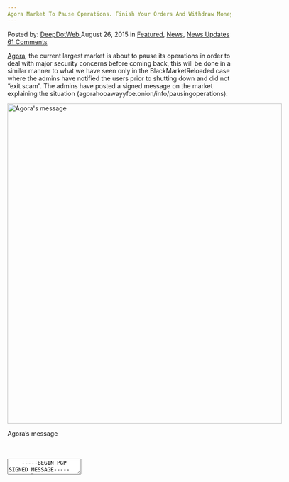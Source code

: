 ```yaml
---
Agora Market To Pause Operations. Finish Your Orders And Withdraw Money
---
```

<article class="post-listing post-11357 post type-post status-publish format-standard has-post-thumbnail hentry category-deepdot-news category-news category-news-updates tag-agora tag-finish tag-market tag-money tag-operations tag-orders tag-pause tag-withdraw">
<div class="post-inner">
<p class="post-meta">
<span>Posted by: <a href="https://www.deepdotweb.com/author/admin/" title="">DeepDotWeb </a></span>
<span>August 26, 2015</span>
<span>in <a href="https://www.deepdotweb.com/category/deepdot-news/" rel="category tag">Featured</a>, <a href="https://www.deepdotweb.com/category/news/" rel="category tag">News</a>, <a href="https://www.deepdotweb.com/category/news-updates/" rel="category tag">News Updates</a></span>
<span><a href="https://www.deepdotweb.com/2015/08/26/agora-market-to-pause-operations-finish-your-orders-and-withdraw-money/#comments">61 Comments</a></span>
</p>
<div class="clear"></div>
<div class="entry">
<p><a href="http://www.deepdotweb.com/marketplace-directory/listing/agora-market">Agora</a>, the current largest market is about to pause its operations in order to deal with major security concerns before coming back, this will be done in a similar manner to what we have seen only in the BlackMarketReloaded case where the admins have notified the users prior to shutting down and did not &#8220;exit scam&#8221;. The admins have posted a signed message on the market explaining the situation (agorahooawayyfoe.onion/info/pausingoperations):</p>
<div id="attachment_11360" style="width: 628px" class="wp-caption aligncenter"><a href="https://www.deepdotweb.com/wp-content/uploads/2015/08/agora.png"><img class="size-full wp-image-11360" src="https://www.deepdotweb.com/wp-content/uploads/2015/08/agora.png" alt="Agora's message" width="618" height="719" srcset="https://www.deepdotweb.com/wp-content/uploads/2015/08/agora.png 618w, https://www.deepdotweb.com/wp-content/uploads/2015/08/agora-258x300.png 258w" sizes="(max-width: 618px) 100vw, 618px" /></a><p class="wp-caption-text">Agora&#8217;s message</p></div>
    
<div id="crayon-5bf9db36cd399971361270" class="crayon-syntax crayon-theme-classic crayon-font-monaco crayon-os-pc print-yes notranslate" data-settings=" minimize scroll-mouseover" style=" margin-top: 12px; margin-bottom: 12px; font-size: 12px !important; line-height: 15px !important;">
<div class="crayon-toolbar" data-settings=" mouseover overlay hide delay" style="font-size: 12px !important;height: 18px !important; line-height: 18px !important;"><span class="crayon-title"></span>
<div class="crayon-tools" style="font-size: 12px !important;height: 18px !important; line-height: 18px !important;"><div class="crayon-button crayon-nums-button" title="Toggle Line Numbers"><div class="crayon-button-icon"></div></div><div class="crayon-button crayon-plain-button" title="Toggle Plain Code"><div class="crayon-button-icon"></div></div><div class="crayon-button crayon-wrap-button" title="Toggle Line Wrap"><div class="crayon-button-icon"></div></div><div class="crayon-button crayon-expand-button" title="Expand Code"><div class="crayon-button-icon"></div></div><div class="crayon-button crayon-copy-button" title="Copy"><div class="crayon-button-icon"></div></div><div class="crayon-button crayon-popup-button" title="Open Code In New Window"><div class="crayon-button-icon"></div></div></div></div>
<div class="crayon-info" style="min-height: 16.8px !important; line-height: 16.8px !important;"></div>
<div class="crayon-plain-wrap"><textarea wrap="soft" class="crayon-plain print-no" data-settings="dblclick" readonly style="-moz-tab-size:4; -o-tab-size:4; -webkit-tab-size:4; tab-size:4; font-size: 12px !important; line-height: 15px !important;">
    -----BEGIN PGP SIGNED MESSAGE-----
    Hash: SHA512
    
    Recently research had come that shed some light on vulnerabilities in Tor Hidden Services protocol which could help to deanonymize server locations. Most of the new and previously known methods do require substantial resources to be executed, but the new research shows that the amount of resources could be much lower than expected, and in our case we do believe we have interested parties who possess such resources.
    
    We have a solution in the works which will require big changes into our software stack which we believe will mitigate such problems, but unfortunately it will take time to implement. Additionally, we have recently been discovering suspicious activity around our servers which led us to believe that some of the attacks described in the research could be going on and we decided to move servers once again, however this is only a temporary solution.
    
    At this point, while we don't have a solution ready it would be unsafe to keep our users using the service, since they would be in jeopardy. Thus, and to our great sadness we have to take the market offline for a while, until we can develop a better solution. This is the best course of action for everyone involved.
    
    In the mean time we shall do our best to clear all outstanding orders and we ask all of you users who have money on their accounts, withdraw them as soon as possible, because we don't want to be responsible for it during the time when the market will be offline.
    
    During this time, there might be some delays in payouts, since many people are expected to withdraw money at the same time, but we intend to resolve any such issues in the end. But we advice you to use only destination bitcoin addresses that do not expire when you send money out from Agora, as the payments to them might get delayed.
    
    While the market is offline, do not send any bitcoin to any of your deposit addresses on Agora. We do not gurantee the safety of any funds sent there.
    
    Vendors, we strongly advice you to abort any orders that haven't been sent out or processed yet, as we cannot gurantee what will happen with the orders in resolution. We shall try to resolve it on a case-by-case basis, but there might not be time to wait for orders that require long shipping times.
    
    We are going to handle the situation with the vendor bonds soon, we need some time to make sure that noone uses this as an opportunity to start scamming wildly.
    
    All of the market data will be kept intact and be available upon return, including all of the user history and profile data.
    
    
    Since our PGP key is nearing expiration date, here is a new PGP key which could be used to check authenticity of our messages in the future.
    
    
    - -----BEGIN PGP PUBLIC KEY BLOCK-----
    
    mQINBFXbhfUBEADwmNTkQPx8UCSx4HBnuj4XpAA5uIceXAa6dBAGnLdZ8XjpgqM2
    scPLqPd0DHLu5SPB9+zq1H/YoDeG+Ha1LfZ6kbl1PTZjieGiyhiRN2cctlOL6RKJ
    vqdWduTO8i5XKN0cxm8VX0vB8g5JUQf7mNtxQ3UTbOt+HCLKAu2cdSPMhn3VQub+
    f6Tys7UyoFodovqOmdgjbQNsEBSWxYhGfaQ5NlzDRzaWVf4GdTf5vf1rnhr6S/Gz
    NU2Qc3/xO5Foldl1Muv/A6BL0Ixx9ahmyq0IC53+w+zeouJg2OZ4UVFIxvGT+N7R
    rMUe21QfOMCqJU7CPLD3tgp15Z1s7Fext9WIQ7gzueo6COx1xFW85rbSusbDCaW4
    dkIRkgUoQs1/lqIht+gWGxDdz/7L+S5NqXYDCP8yn861GOsRRqrmAEvqQTzBe12F
    Wb/SB3K8FtzPH72+gUcs4GsVoUNShPytv9rghPYqI/3P9E9RgI3AtOFcsBTwWW8Z
    WWrWhg5B2qXNrwPQd92ssCcaIAPdei7WKUP1MwHCAQhiyuoAsLFGL0aqvN7Q8cBj
    5VoWLY23IIvlcuGFiFt7M7VBZuNlJDb+VJaXWB81xAySWEgXOUyfOldzIr5lZSzn
    vNbIu+l9LfaGY2bp+J4J8TZwYBlrqYjErYPtlKCIHNclS/CRMfzZWYk/2wARAQAB
    tBFBZ29yYSBPbmUgKGtleSAyKYkCPwQTAQIAKQUCVduF9QIbAwUJCWYBgAcLCQgH
    AwIBBhUIAgkKCwQWAgMBAh4BAheAAAoJEOp1/g0qDsM2lLsP/2o6SFcbpAVH6FrY
    dvG4FzSbVivDSNM+lR/9aa3MvpfKj2QDvJtCJPgP0EaCBzmhfpc+D61QWL+ZATvW
    z2WM8vznRQ5vaIsTnNu9hWuqFAe0ihQU0o6dmS7zBfpMFj0Z5SeTJjKPwyEiQzqY
    jg1qx9RCt0K6KXZ2hz6ImBcwICzQkNImtbJDuT0+UHgOCRHG3M7KzUUT0WiGhl90
    D4EmBmGzCtXWJ0zJ7oAtWm1OnlkKlqDDb3NEZ+QnddsfWCyzVIRTej8/x91NnTBa
    otW7VgrsjW31V31jRevmQyRKgE19+zkRgKYJVuYUoPjnQUDJuAD1maueAR66p3lJ
    aKbpHTAzVWii9SybqwwsopJ160zAXXW68rBf6p84XVxD1yNNE/jLZl83nNtjn2RS
    u+AaPowqt7TfcYCx7/QPiuTIlg0/k1MAFvRLsaG3QdcyKSYU6AEL4dLXVRgjHY7T
    oIxrAuWRH7KJrEoouuF0lmQ2D4ic65C1QxBmiEA4ct/tdlhFHXlEAB4mm8J/dLpE
    Dhxq6sb1jRK6eXbZqPbCgHZfsh9wOa9TQ66Xk9F67LG3F84ds2yihqt+26kV2rjP
    lcgW8B24XHaGRx9X/gPrZ1+DBRDINnwXTOlmhj2F+7axj04gcaXT1wjCjiNf7PMZ
    2obuMNv5/20xWcaEIdVMyew9g4iUuQINBFXbhfUBEADiMhYYBdq6GUF75lvhVfFJ
    VPpQpUgGIREfOwnX8MtbgtUQ3d5TTLD/uwiMRBU61t/jKYy8Xq5Cmz0ddC6P+px0
    yZhnXdmd5LwW4TO7Ao2jq6W+7XLUD/WXZ6Q5uZtLRif2DY26dtDK6rYZSiYHuXaE
    usE3pEhYE1zHMlBYSI8U9xbCb73611fZE5IRZ6Zj7PCzlaRKZX4MiwWtJSsJ4IZQ
    CnlfKoZh2VtQRWy87M8NbWlnQDl6Lmi6/unCS5I2sRS42SYz75QBIVfn+GJ9wk/p
    lfUhPGfneQsuou+F2EyNAT96kuHUxrB9Ir89XuyO4uiwhsiVDW7YX2CTA1Y1V+2f
    m49PXvdK1P9ZFIst2Xb4WrdNVwM/ShUG9W/Bbgo4AZ7VeLW2JDgzkhQOLyZC2RnO
    ma8n9LuJQMZrpwTF4BmZkUGDSUybLbCdNYDZ5S/+njBaWXuBZ3e5OcnVhWcVuHJL
    Uhp/f2iAWalQfbWfzW3hh72l+7Ek4ZuXRudbqJyRkWpUChlUBziWh0osSw+DIDpj
    mJUJLOOnGDmdSlJQhKtiq528BxPRKiNwMIp9tFB4uaI3wRKWsNNw30aQ34OjopoH
    lpCO818M4K5aZa3tWNLK8Adn8Fm2m87F7RZ8yMURdjLYHbwmYmE1xX0BdtmdAWz4
    xUhHlsrCmD3zx64kNMKE2wARAQABiQIlBBgBAgAPBQJV24X1AhsMBQkJZgGAAAoJ
    EOp1/g0qDsM2H24QAM18kejrnDdyRIcuLNB5RRXItpYvUMUisVOgyPDZBerOgvfj
    /a8eLKTyKW9PsDXNtNJsi5gGLRluGtuZuh8BgYv+fpv6m6zCcoEmbfh7qt7kTGYG
    AnzVynGvxgHhNiEETBmmIRJ+Yg5MV4CRIQFEpzdSBXSSHiJIzcDnl316Uu8y1Glj
    zAlRtyIwQ0FuSahLIajbb+7V+Cpw4OQHwAGVsMVGLmsWuDwRhmUB9pc0choGoeA7
    /Vk5IJuWM+Wz0pbSoPTaf+Vmp0rDgVEvhOia/nQVsT6O6iZ9oh8SVdP/stIE6TpL
    el6UvWrVzOR6cPYiAOJhWwCJ7Zx7sTp+Iv39ojZR/3N7V7MED6Qx3hnpq6b8phv4
    Qe3Telab2ss8ZYr44e/WQY1sr+3xF12IfZYEn606MlKdWgTm1TAxS/GGMoefsKap
    yhFT5wsuPhIqB0q+6nHePnJOZGhYPo8q/AX+pOnjY13cG+myk62NkGsh5d1rmc+k
    1+wMHK6cpLF123CSF7WWUnt1aI0MOLEwDXZ+6gidE9GjiFMq6z7BS5ZutfHKiHTK
    /ZWI5iZjxSSQLEfxigeu9PE8LWzayTTW2DJR0SCaMVyCQG5XnjO2ozHRQX47KE8Z
    XhtwS0aE2SI6BE5V8EZ3euZ3ok/CeNQPLFYNJWbCuEMEd4NuktvzR2skh94I
    =xcF3
    - -----END PGP PUBLIC KEY BLOCK-----
    -----BEGIN PGP SIGNATURE-----
    
    iQIcBAEBCgAGBQJV3MOEAAoJELCkZxCnK9YVfToQAINT8hwQqTaYy1H24XaiWS5K
    VtTG6I38Taz4yJO/Oe7Co3M2lKn0qgIZYOD1CK9iKuKr2/jub+JtDUWEX06GwWmp
    zfVrOWgaQMDhaSOv+7iCCzKFv5xMulMqhPdh9R+wXaTGqT0i3+ix8jbtVpQzA4lI
    oWdafP8n3wxFdOaNKUugsRo1r8WriOmVObv8efgnlHB2pxSib3/HQefF+rCZMRrU
    RshckkobrwkcjdVwwpROfhBtX1Ra+KQdCcig/4mycLcaxLbkX7R5U/7tnTuF7B5O
    l52PMMyoclwK/Gl3h3W4LC9PumUxJesc3vrSUGmDXw3pf1+qR81HzGsNlO93Qzzd
    h8/mo3KsZvCQaAcD5Q11104ZDOFjg+yayKoGjYrKmRl19u+r98qAKEzpqvn+ahKV
    eR4Z2/r+s+6HIIDvkR/NX013+r8kO1EmYYAC0TtGVmUeVP6YobfBA1gHvm5RgnRc
    4W4Zm0qpKRk18ZjvZAPXcgC0L0azbY+7byYnXZpHNhd+7TI/twU6w6CHYB08tdHt
    FSp9CkRT/YDuhCaMkBGV0BHxkstdOITxl+23LApIY68Tb+yj+nZmYBNoo5wOwBYa
    kmRT7I3mX8gTGIb+LUPIpeEN2zyupbc7vRpked5FRC9BcH+Uma0kc6MtzYShUEKe
    NghlKoNBPQruQt7EEejn
    =IIZh
    -----END PGP SIGNATURE-----</textarea></div>
<div class="crayon-main" style="">
<table class="crayon-table">
<tr class="crayon-row">
<td class="crayon-nums " data-settings="show">
<div class="crayon-nums-content" style="font-size: 12px !important; line-height: 15px !important;"><div class="crayon-num" data-line="crayon-5bf9db36cd399971361270-1">1</div><div class="crayon-num crayon-striped-num" data-line="crayon-5bf9db36cd399971361270-2">2</div><div class="crayon-num" data-line="crayon-5bf9db36cd399971361270-3">3</div><div class="crayon-num crayon-striped-num" data-line="crayon-5bf9db36cd399971361270-4">4</div><div class="crayon-num" data-line="crayon-5bf9db36cd399971361270-5">5</div><div class="crayon-num crayon-striped-num" data-line="crayon-5bf9db36cd399971361270-6">6</div><div class="crayon-num" data-line="crayon-5bf9db36cd399971361270-7">7</div><div class="crayon-num crayon-striped-num" data-line="crayon-5bf9db36cd399971361270-8">8</div><div class="crayon-num" data-line="crayon-5bf9db36cd399971361270-9">9</div><div class="crayon-num crayon-striped-num" data-line="crayon-5bf9db36cd399971361270-10">10</div><div class="crayon-num" data-line="crayon-5bf9db36cd399971361270-11">11</div><div class="crayon-num crayon-striped-num" data-line="crayon-5bf9db36cd399971361270-12">12</div><div class="crayon-num" data-line="crayon-5bf9db36cd399971361270-13">13</div><div class="crayon-num crayon-striped-num" data-line="crayon-5bf9db36cd399971361270-14">14</div><div class="crayon-num" data-line="crayon-5bf9db36cd399971361270-15">15</div><div class="crayon-num crayon-striped-num" data-line="crayon-5bf9db36cd399971361270-16">16</div><div class="crayon-num" data-line="crayon-5bf9db36cd399971361270-17">17</div><div class="crayon-num crayon-striped-num" data-line="crayon-5bf9db36cd399971361270-18">18</div><div class="crayon-num" data-line="crayon-5bf9db36cd399971361270-19">19</div><div class="crayon-num crayon-striped-num" data-line="crayon-5bf9db36cd399971361270-20">20</div><div class="crayon-num" data-line="crayon-5bf9db36cd399971361270-21">21</div><div class="crayon-num crayon-striped-num" data-line="crayon-5bf9db36cd399971361270-22">22</div><div class="crayon-num" data-line="crayon-5bf9db36cd399971361270-23">23</div><div class="crayon-num crayon-striped-num" data-line="crayon-5bf9db36cd399971361270-24">24</div><div class="crayon-num" data-line="crayon-5bf9db36cd399971361270-25">25</div><div class="crayon-num crayon-striped-num" data-line="crayon-5bf9db36cd399971361270-26">26</div><div class="crayon-num" data-line="crayon-5bf9db36cd399971361270-27">27</div><div class="crayon-num crayon-striped-num" data-line="crayon-5bf9db36cd399971361270-28">28</div><div class="crayon-num" data-line="crayon-5bf9db36cd399971361270-29">29</div><div class="crayon-num crayon-striped-num" data-line="crayon-5bf9db36cd399971361270-30">30</div><div class="crayon-num" data-line="crayon-5bf9db36cd399971361270-31">31</div><div class="crayon-num crayon-striped-num" data-line="crayon-5bf9db36cd399971361270-32">32</div><div class="crayon-num" data-line="crayon-5bf9db36cd399971361270-33">33</div><div class="crayon-num crayon-striped-num" data-line="crayon-5bf9db36cd399971361270-34">34</div><div class="crayon-num" data-line="crayon-5bf9db36cd399971361270-35">35</div><div class="crayon-num crayon-striped-num" data-line="crayon-5bf9db36cd399971361270-36">36</div><div class="crayon-num" data-line="crayon-5bf9db36cd399971361270-37">37</div><div class="crayon-num crayon-striped-num" data-line="crayon-5bf9db36cd399971361270-38">38</div><div class="crayon-num" data-line="crayon-5bf9db36cd399971361270-39">39</div><div class="crayon-num crayon-striped-num" data-line="crayon-5bf9db36cd399971361270-40">40</div><div class="crayon-num" data-line="crayon-5bf9db36cd399971361270-41">41</div><div class="crayon-num crayon-striped-num" data-line="crayon-5bf9db36cd399971361270-42">42</div><div class="crayon-num" data-line="crayon-5bf9db36cd399971361270-43">43</div><div class="crayon-num crayon-striped-num" data-line="crayon-5bf9db36cd399971361270-44">44</div><div class="crayon-num" data-line="crayon-5bf9db36cd399971361270-45">45</div><div class="crayon-num crayon-striped-num" data-line="crayon-5bf9db36cd399971361270-46">46</div><div class="crayon-num" data-line="crayon-5bf9db36cd399971361270-47">47</div><div class="crayon-num crayon-striped-num" data-line="crayon-5bf9db36cd399971361270-48">48</div><div class="crayon-num" data-line="crayon-5bf9db36cd399971361270-49">49</div><div class="crayon-num crayon-striped-num" data-line="crayon-5bf9db36cd399971361270-50">50</div><div class="crayon-num" data-line="crayon-5bf9db36cd399971361270-51">51</div><div class="crayon-num crayon-striped-num" data-line="crayon-5bf9db36cd399971361270-52">52</div><div class="crayon-num" data-line="crayon-5bf9db36cd399971361270-53">53</div><div class="crayon-num crayon-striped-num" data-line="crayon-5bf9db36cd399971361270-54">54</div><div class="crayon-num" data-line="crayon-5bf9db36cd399971361270-55">55</div><div class="crayon-num crayon-striped-num" data-line="crayon-5bf9db36cd399971361270-56">56</div><div class="crayon-num" data-line="crayon-5bf9db36cd399971361270-57">57</div><div class="crayon-num crayon-striped-num" data-line="crayon-5bf9db36cd399971361270-58">58</div><div class="crayon-num" data-line="crayon-5bf9db36cd399971361270-59">59</div><div class="crayon-num crayon-striped-num" data-line="crayon-5bf9db36cd399971361270-60">60</div><div class="crayon-num" data-line="crayon-5bf9db36cd399971361270-61">61</div><div class="crayon-num crayon-striped-num" data-line="crayon-5bf9db36cd399971361270-62">62</div><div class="crayon-num" data-line="crayon-5bf9db36cd399971361270-63">63</div><div class="crayon-num crayon-striped-num" data-line="crayon-5bf9db36cd399971361270-64">64</div><div class="crayon-num" data-line="crayon-5bf9db36cd399971361270-65">65</div><div class="crayon-num crayon-striped-num" data-line="crayon-5bf9db36cd399971361270-66">66</div><div class="crayon-num" data-line="crayon-5bf9db36cd399971361270-67">67</div><div class="crayon-num crayon-striped-num" data-line="crayon-5bf9db36cd399971361270-68">68</div><div class="crayon-num" data-line="crayon-5bf9db36cd399971361270-69">69</div><div class="crayon-num crayon-striped-num" data-line="crayon-5bf9db36cd399971361270-70">70</div><div class="crayon-num" data-line="crayon-5bf9db36cd399971361270-71">71</div><div class="crayon-num crayon-striped-num" data-line="crayon-5bf9db36cd399971361270-72">72</div><div class="crayon-num" data-line="crayon-5bf9db36cd399971361270-73">73</div><div class="crayon-num crayon-striped-num" data-line="crayon-5bf9db36cd399971361270-74">74</div><div class="crayon-num" data-line="crayon-5bf9db36cd399971361270-75">75</div><div class="crayon-num crayon-striped-num" data-line="crayon-5bf9db36cd399971361270-76">76</div><div class="crayon-num" data-line="crayon-5bf9db36cd399971361270-77">77</div><div class="crayon-num crayon-striped-num" data-line="crayon-5bf9db36cd399971361270-78">78</div><div class="crayon-num" data-line="crayon-5bf9db36cd399971361270-79">79</div><div class="crayon-num crayon-striped-num" data-line="crayon-5bf9db36cd399971361270-80">80</div><div class="crayon-num" data-line="crayon-5bf9db36cd399971361270-81">81</div><div class="crayon-num crayon-striped-num" data-line="crayon-5bf9db36cd399971361270-82">82</div><div class="crayon-num" data-line="crayon-5bf9db36cd399971361270-83">83</div><div class="crayon-num crayon-striped-num" data-line="crayon-5bf9db36cd399971361270-84">84</div><div class="crayon-num" data-line="crayon-5bf9db36cd399971361270-85">85</div><div class="crayon-num crayon-striped-num" data-line="crayon-5bf9db36cd399971361270-86">86</div><div class="crayon-num" data-line="crayon-5bf9db36cd399971361270-87">87</div><div class="crayon-num crayon-striped-num" data-line="crayon-5bf9db36cd399971361270-88">88</div><div class="crayon-num" data-line="crayon-5bf9db36cd399971361270-89">89</div><div class="crayon-num crayon-striped-num" data-line="crayon-5bf9db36cd399971361270-90">90</div><div class="crayon-num" data-line="crayon-5bf9db36cd399971361270-91">91</div></div>
</td>
<td class="crayon-code"><div class="crayon-pre" style="font-size: 12px !important; line-height: 15px !important; -moz-tab-size:4; -o-tab-size:4; -webkit-tab-size:4; tab-size:4;"><div class="crayon-line" id="crayon-5bf9db36cd399971361270-1"><span class="crayon-h"> </span><span class="crayon-o">--</span><span class="crayon-o">--</span><span class="crayon-o">-</span><span class="crayon-e">BEGIN </span><span class="crayon-e">PGP </span><span class="crayon-t">SIGNED</span><span class="crayon-h"> </span><span class="crayon-v">MESSAGE</span><span class="crayon-o">--</span><span class="crayon-o">--</span><span class="crayon-o">-</span></div><div class="crayon-line crayon-striped-line" id="crayon-5bf9db36cd399971361270-2"><span class="crayon-v">Hash</span><span class="crayon-o">:</span><span class="crayon-h"> </span><span class="crayon-e">SHA512</span></div><div class="crayon-line" id="crayon-5bf9db36cd399971361270-3">&nbsp;</div><div class="crayon-line crayon-striped-line" id="crayon-5bf9db36cd399971361270-4"><span class="crayon-e">Recently </span><span class="crayon-e">research </span><span class="crayon-e">had </span><span class="crayon-e">come </span><span class="crayon-e">that </span><span class="crayon-e">shed </span><span class="crayon-e">some </span><span class="crayon-e">light </span><span class="crayon-e">on </span><span class="crayon-e">vulnerabilities </span><span class="crayon-st">in</span><span class="crayon-h"> </span><span class="crayon-e">Tor </span><span class="crayon-e">Hidden </span><span class="crayon-e">Services </span><span class="crayon-e">protocol </span><span class="crayon-e">which </span><span class="crayon-e">could </span><span class="crayon-e">help </span><span class="crayon-st">to</span><span class="crayon-h"> </span><span class="crayon-e">deanonymize </span><span class="crayon-e">server </span><span class="crayon-v">locations</span><span class="crayon-sy">.</span><span class="crayon-h"> </span><span class="crayon-e">Most </span><span class="crayon-e">of </span><span class="crayon-e">the </span><span class="crayon-r">new</span><span class="crayon-h"> </span><span class="crayon-st">and</span><span class="crayon-h"> </span><span class="crayon-e">previously </span><span class="crayon-e">known </span><span class="crayon-e">methods </span><span class="crayon-st">do</span><span class="crayon-h"> </span><span class="crayon-e">require </span><span class="crayon-e">substantial </span><span class="crayon-e">resources </span><span class="crayon-st">to</span><span class="crayon-h"> </span><span class="crayon-e">be </span><span class="crayon-v">executed</span><span class="crayon-sy">,</span><span class="crayon-h"> </span><span class="crayon-e">but </span><span class="crayon-e">the </span><span class="crayon-r">new</span><span class="crayon-h"> </span><span class="crayon-e">research </span><span class="crayon-e">shows </span><span class="crayon-e">that </span><span class="crayon-e">the </span><span class="crayon-e">amount </span><span class="crayon-e">of </span><span class="crayon-e">resources </span><span class="crayon-e">could </span><span class="crayon-e">be </span><span class="crayon-e">much </span><span class="crayon-e">lower </span><span class="crayon-e">than </span><span class="crayon-v">expected</span><span class="crayon-sy">,</span><span class="crayon-h"> </span><span class="crayon-st">and</span><span class="crayon-h"> </span><span class="crayon-st">in</span><span class="crayon-h"> </span><span class="crayon-e">our </span><span class="crayon-st">case</span><span class="crayon-h"> </span><span class="crayon-e">we </span><span class="crayon-st">do</span><span class="crayon-h"> </span><span class="crayon-e">believe </span><span class="crayon-e">we </span><span class="crayon-e">have </span><span class="crayon-e">interested </span><span class="crayon-e">parties </span><span class="crayon-e">who </span><span class="crayon-e">possess </span><span class="crayon-e">such </span><span class="crayon-v">resources</span><span class="crayon-sy">.</span></div><div class="crayon-line" id="crayon-5bf9db36cd399971361270-5">&nbsp;</div><div class="crayon-line crayon-striped-line" id="crayon-5bf9db36cd399971361270-6"><span class="crayon-e">We </span><span class="crayon-i">have</span><span class="crayon-h"> </span><span class="crayon-i">a</span><span class="crayon-h"> </span><span class="crayon-e">solution </span><span class="crayon-st">in</span><span class="crayon-h"> </span><span class="crayon-e">the </span><span class="crayon-e">works </span><span class="crayon-e">which </span><span class="crayon-e">will </span><span class="crayon-e">require </span><span class="crayon-e">big </span><span class="crayon-e">changes </span><span class="crayon-e">into </span><span class="crayon-e">our </span><span class="crayon-e">software </span><span class="crayon-e">stack </span><span class="crayon-e">which </span><span class="crayon-e">we </span><span class="crayon-e">believe </span><span class="crayon-e">will </span><span class="crayon-e">mitigate </span><span class="crayon-e">such </span><span class="crayon-v">problems</span><span class="crayon-sy">,</span><span class="crayon-h"> </span><span class="crayon-e">but </span><span class="crayon-e">unfortunately </span><span class="crayon-e">it </span><span class="crayon-e">will </span><span class="crayon-e">take </span><span class="crayon-e">time </span><span class="crayon-st">to</span><span class="crayon-h"> </span><span class="crayon-v">implement</span><span class="crayon-sy">.</span><span class="crayon-h"> </span><span class="crayon-v">Additionally</span><span class="crayon-sy">,</span><span class="crayon-h"> </span><span class="crayon-e">we </span><span class="crayon-e">have </span><span class="crayon-e">recently </span><span class="crayon-e">been </span><span class="crayon-e">discovering </span><span class="crayon-e">suspicious </span><span class="crayon-e">activity </span><span class="crayon-e">around </span><span class="crayon-e">our </span><span class="crayon-e">servers </span><span class="crayon-e">which </span><span class="crayon-e">led </span><span class="crayon-e">us </span><span class="crayon-st">to</span><span class="crayon-h"> </span><span class="crayon-e">believe </span><span class="crayon-e">that </span><span class="crayon-e">some </span><span class="crayon-e">of </span><span class="crayon-e">the </span><span class="crayon-e">attacks </span><span class="crayon-e">described </span><span class="crayon-st">in</span><span class="crayon-h"> </span><span class="crayon-e">the </span><span class="crayon-e">research </span><span class="crayon-e">could </span><span class="crayon-e">be </span><span class="crayon-e">going </span><span class="crayon-e">on </span><span class="crayon-st">and</span><span class="crayon-h"> </span><span class="crayon-e">we </span><span class="crayon-e">decided </span><span class="crayon-st">to</span><span class="crayon-h"> </span><span class="crayon-e">move </span><span class="crayon-e">servers </span><span class="crayon-e">once </span><span class="crayon-v">again</span><span class="crayon-sy">,</span><span class="crayon-h"> </span><span class="crayon-e">however </span><span class="crayon-r">this</span><span class="crayon-h"> </span><span class="crayon-st">is</span><span class="crayon-h"> </span><span class="crayon-i">only</span><span class="crayon-h"> </span><span class="crayon-i">a</span><span class="crayon-h"> </span><span class="crayon-e">temporary </span><span class="crayon-v">solution</span><span class="crayon-sy">.</span></div><div class="crayon-line" id="crayon-5bf9db36cd399971361270-7">&nbsp;</div><div class="crayon-line crayon-striped-line" id="crayon-5bf9db36cd399971361270-8"><span class="crayon-e">At </span><span class="crayon-r">this</span><span class="crayon-h"> </span><span class="crayon-v">point</span><span class="crayon-sy">,</span><span class="crayon-h"> </span><span class="crayon-st">while</span><span class="crayon-h"> </span><span class="crayon-e">we </span><span class="crayon-i">don</span><span class="crayon-s">'t have a solution ready it would be unsafe to keep our users using the service, since they would be in jeopardy. Thus, and to our great sadness we have to take the market offline for a while, until we can develop a better solution. This is the best course of action for everyone involved.</span></div><div class="crayon-line" id="crayon-5bf9db36cd399971361270-9">&nbsp;</div><div class="crayon-line crayon-striped-line" id="crayon-5bf9db36cd399971361270-10"><span class="crayon-s">In the mean time we shall do our best to clear all outstanding orders and we ask all of you users who have money on their accounts, withdraw them as soon as possible, because we don'</span><span class="crayon-i">t</span><span class="crayon-h"> </span><span class="crayon-e">want </span><span class="crayon-st">to</span><span class="crayon-h"> </span><span class="crayon-e">be </span><span class="crayon-e">responsible </span><span class="crayon-st">for</span><span class="crayon-h"> </span><span class="crayon-e">it </span><span class="crayon-e">during </span><span class="crayon-e">the </span><span class="crayon-e">time </span><span class="crayon-e">when </span><span class="crayon-e">the </span><span class="crayon-e">market </span><span class="crayon-e">will </span><span class="crayon-e">be </span><span class="crayon-v">offline</span><span class="crayon-sy">.</span></div><div class="crayon-line" id="crayon-5bf9db36cd399971361270-11">&nbsp;</div><div class="crayon-line crayon-striped-line" id="crayon-5bf9db36cd399971361270-12"><span class="crayon-e">During </span><span class="crayon-r">this</span><span class="crayon-h"> </span><span class="crayon-v">time</span><span class="crayon-sy">,</span><span class="crayon-h"> </span><span class="crayon-e">there </span><span class="crayon-e">might </span><span class="crayon-e">be </span><span class="crayon-e">some </span><span class="crayon-e">delays </span><span class="crayon-st">in</span><span class="crayon-h"> </span><span class="crayon-v">payouts</span><span class="crayon-sy">,</span><span class="crayon-h"> </span><span class="crayon-e">since </span><span class="crayon-e">many </span><span class="crayon-e">people </span><span class="crayon-e">are </span><span class="crayon-e">expected </span><span class="crayon-st">to</span><span class="crayon-h"> </span><span class="crayon-e">withdraw </span><span class="crayon-e">money </span><span class="crayon-e">at </span><span class="crayon-e">the </span><span class="crayon-e">same </span><span class="crayon-v">time</span><span class="crayon-sy">,</span><span class="crayon-h"> </span><span class="crayon-e">but </span><span class="crayon-e">we </span><span class="crayon-e">intend </span><span class="crayon-st">to</span><span class="crayon-h"> </span><span class="crayon-e">resolve </span><span class="crayon-e">any </span><span class="crayon-e">such </span><span class="crayon-e">issues </span><span class="crayon-st">in</span><span class="crayon-h"> </span><span class="crayon-e">the </span><span class="crayon-st">end</span><span class="crayon-sy">.</span><span class="crayon-h"> </span><span class="crayon-e">But </span><span class="crayon-e">we </span><span class="crayon-e">advice </span><span class="crayon-e">you </span><span class="crayon-st">to</span><span class="crayon-h"> </span><span class="crayon-st">use</span><span class="crayon-h"> </span><span class="crayon-e">only </span><span class="crayon-e">destination </span><span class="crayon-e">bitcoin </span><span class="crayon-e">addresses </span><span class="crayon-e">that </span><span class="crayon-st">do</span><span class="crayon-h"> </span><span class="crayon-st">not</span><span class="crayon-h"> </span><span class="crayon-e">expire </span><span class="crayon-e">when </span><span class="crayon-e">you </span><span class="crayon-e">send </span><span class="crayon-e">money </span><span class="crayon-e">out </span><span class="crayon-e">from </span><span class="crayon-v">Agora</span><span class="crayon-sy">,</span><span class="crayon-h"> </span><span class="crayon-st">as</span><span class="crayon-h"> </span><span class="crayon-e">the </span><span class="crayon-e">payments </span><span class="crayon-st">to</span><span class="crayon-h"> </span><span class="crayon-e">them </span><span class="crayon-e">might </span><span class="crayon-e">get </span><span class="crayon-v">delayed</span><span class="crayon-sy">.</span></div><div class="crayon-line" id="crayon-5bf9db36cd399971361270-13">&nbsp;</div><div class="crayon-line crayon-striped-line" id="crayon-5bf9db36cd399971361270-14"><span class="crayon-st">While</span><span class="crayon-h"> </span><span class="crayon-e">the </span><span class="crayon-e">market </span><span class="crayon-st">is</span><span class="crayon-h"> </span><span class="crayon-v">offline</span><span class="crayon-sy">,</span><span class="crayon-h"> </span><span class="crayon-st">do</span><span class="crayon-h"> </span><span class="crayon-st">not</span><span class="crayon-h"> </span><span class="crayon-e">send </span><span class="crayon-e">any </span><span class="crayon-e">bitcoin </span><span class="crayon-st">to</span><span class="crayon-h"> </span><span class="crayon-e">any </span><span class="crayon-e">of </span><span class="crayon-e">your </span><span class="crayon-e">deposit </span><span class="crayon-e">addresses </span><span class="crayon-e">on </span><span class="crayon-v">Agora</span><span class="crayon-sy">.</span><span class="crayon-h"> </span><span class="crayon-e">We </span><span class="crayon-st">do</span><span class="crayon-h"> </span><span class="crayon-st">not</span><span class="crayon-h"> </span><span class="crayon-e">gurantee </span><span class="crayon-e">the </span><span class="crayon-e">safety </span><span class="crayon-e">of </span><span class="crayon-e">any </span><span class="crayon-e">funds </span><span class="crayon-e">sent </span><span class="crayon-v">there</span><span class="crayon-sy">.</span></div><div class="crayon-line" id="crayon-5bf9db36cd399971361270-15">&nbsp;</div><div class="crayon-line crayon-striped-line" id="crayon-5bf9db36cd399971361270-16"><span class="crayon-v">Vendors</span><span class="crayon-sy">,</span><span class="crayon-h"> </span><span class="crayon-e">we </span><span class="crayon-e">strongly </span><span class="crayon-e">advice </span><span class="crayon-e">you </span><span class="crayon-st">to</span><span class="crayon-h"> </span><span class="crayon-e">abort </span><span class="crayon-e">any </span><span class="crayon-e">orders </span><span class="crayon-e">that </span><span class="crayon-i">haven</span>'<span class="crayon-i">t</span><span class="crayon-h"> </span><span class="crayon-e">been </span><span class="crayon-e">sent </span><span class="crayon-e">out </span><span class="crayon-st">or</span><span class="crayon-h"> </span><span class="crayon-e">processed </span><span class="crayon-v">yet</span><span class="crayon-sy">,</span><span class="crayon-h"> </span><span class="crayon-st">as</span><span class="crayon-h"> </span><span class="crayon-e">we </span><span class="crayon-e">cannot </span><span class="crayon-e">gurantee </span><span class="crayon-e">what </span><span class="crayon-e">will </span><span class="crayon-e">happen </span><span class="crayon-e">with </span><span class="crayon-e">the </span><span class="crayon-e">orders </span><span class="crayon-st">in</span><span class="crayon-h"> </span><span class="crayon-v">resolution</span><span class="crayon-sy">.</span><span class="crayon-h"> </span><span class="crayon-e">We </span><span class="crayon-e">shall </span><span class="crayon-st">try</span><span class="crayon-h"> </span><span class="crayon-st">to</span><span class="crayon-h"> </span><span class="crayon-e">resolve </span><span class="crayon-e">it </span><span class="crayon-i">on</span><span class="crayon-h"> </span><span class="crayon-i">a</span><span class="crayon-h"> </span><span class="crayon-st">case</span><span class="crayon-o">-</span><span class="crayon-v">by</span><span class="crayon-o">-</span><span class="crayon-st">case</span><span class="crayon-h"> </span><span class="crayon-v">basis</span><span class="crayon-sy">,</span><span class="crayon-h"> </span><span class="crayon-e">but </span><span class="crayon-e">there </span><span class="crayon-e">might </span><span class="crayon-st">not</span><span class="crayon-h"> </span><span class="crayon-e">be </span><span class="crayon-e">time </span><span class="crayon-st">to</span><span class="crayon-h"> </span><span class="crayon-e">wait </span><span class="crayon-st">for</span><span class="crayon-h"> </span><span class="crayon-e">orders </span><span class="crayon-e">that </span><span class="crayon-e">require </span><span class="crayon-t">long</span><span class="crayon-h"> </span><span class="crayon-e">shipping </span><span class="crayon-v">times</span><span class="crayon-sy">.</span></div><div class="crayon-line" id="crayon-5bf9db36cd399971361270-17">&nbsp;</div><div class="crayon-line crayon-striped-line" id="crayon-5bf9db36cd399971361270-18"><span class="crayon-e">We </span><span class="crayon-e">are </span><span class="crayon-e">going </span><span class="crayon-st">to</span><span class="crayon-h"> </span><span class="crayon-e">handle </span><span class="crayon-e">the </span><span class="crayon-e">situation </span><span class="crayon-e">with </span><span class="crayon-e">the </span><span class="crayon-e">vendor </span><span class="crayon-e">bonds </span><span class="crayon-v">soon</span><span class="crayon-sy">,</span><span class="crayon-h"> </span><span class="crayon-e">we </span><span class="crayon-e">need </span><span class="crayon-e">some </span><span class="crayon-e">time </span><span class="crayon-st">to</span><span class="crayon-h"> </span><span class="crayon-e">make </span><span class="crayon-e">sure </span><span class="crayon-e">that </span><span class="crayon-e">noone </span><span class="crayon-e">uses </span><span class="crayon-r">this</span><span class="crayon-h"> </span><span class="crayon-st">as</span><span class="crayon-h"> </span><span class="crayon-e">an </span><span class="crayon-e">opportunity </span><span class="crayon-st">to</span><span class="crayon-h"> </span><span class="crayon-e">start </span><span class="crayon-e">scamming </span><span class="crayon-v">wildly</span><span class="crayon-sy">.</span></div><div class="crayon-line" id="crayon-5bf9db36cd399971361270-19">&nbsp;</div><div class="crayon-line crayon-striped-line" id="crayon-5bf9db36cd399971361270-20"><span class="crayon-e">All </span><span class="crayon-e">of </span><span class="crayon-e">the </span><span class="crayon-e">market </span><span class="crayon-e">data </span><span class="crayon-e">will </span><span class="crayon-e">be </span><span class="crayon-e">kept </span><span class="crayon-e">intact </span><span class="crayon-st">and</span><span class="crayon-h"> </span><span class="crayon-e">be </span><span class="crayon-e">available </span><span class="crayon-e">upon </span><span class="crayon-st">return</span><span class="crayon-sy">,</span><span class="crayon-h"> </span><span class="crayon-e">including </span><span class="crayon-e">all </span><span class="crayon-e">of </span><span class="crayon-e">the </span><span class="crayon-e">user </span><span class="crayon-e">history </span><span class="crayon-st">and</span><span class="crayon-h"> </span><span class="crayon-e">profile </span><span class="crayon-v">data</span><span class="crayon-sy">.</span></div><div class="crayon-line" id="crayon-5bf9db36cd399971361270-21">&nbsp;</div><div class="crayon-line crayon-striped-line" id="crayon-5bf9db36cd399971361270-22">&nbsp;</div><div class="crayon-line" id="crayon-5bf9db36cd399971361270-23"><span class="crayon-e">Since </span><span class="crayon-e">our </span><span class="crayon-e">PGP </span><span class="crayon-e">key </span><span class="crayon-st">is</span><span class="crayon-h"> </span><span class="crayon-e">nearing </span><span class="crayon-e">expiration </span><span class="crayon-v">date</span><span class="crayon-sy">,</span><span class="crayon-h"> </span><span class="crayon-e">here </span><span class="crayon-st">is</span><span class="crayon-h"> </span><span class="crayon-i">a</span><span class="crayon-h"> </span><span class="crayon-r">new</span><span class="crayon-h"> </span><span class="crayon-e">PGP </span><span class="crayon-e">key </span><span class="crayon-e">which </span><span class="crayon-e">could </span><span class="crayon-e">be </span><span class="crayon-e">used </span><span class="crayon-st">to</span><span class="crayon-h"> </span><span class="crayon-e">check </span><span class="crayon-e">authenticity </span><span class="crayon-e">of </span><span class="crayon-e">our </span><span class="crayon-e">messages </span><span class="crayon-st">in</span><span class="crayon-h"> </span><span class="crayon-e">the </span><span class="crayon-v">future</span><span class="crayon-sy">.</span></div><div class="crayon-line crayon-striped-line" id="crayon-5bf9db36cd399971361270-24">&nbsp;</div><div class="crayon-line" id="crayon-5bf9db36cd399971361270-25">&nbsp;</div><div class="crayon-line crayon-striped-line" id="crayon-5bf9db36cd399971361270-26"><span class="crayon-o">-</span><span class="crayon-h"> </span><span class="crayon-o">--</span><span class="crayon-o">--</span><span class="crayon-o">-</span><span class="crayon-e">BEGIN </span><span class="crayon-e">PGP </span><span class="crayon-m">PUBLIC</span><span class="crayon-h"> </span><span class="crayon-e">KEY </span><span class="crayon-v">BLOCK</span><span class="crayon-o">--</span><span class="crayon-o">--</span><span class="crayon-o">-</span></div><div class="crayon-line" id="crayon-5bf9db36cd399971361270-27">&nbsp;</div><div class="crayon-line crayon-striped-line" id="crayon-5bf9db36cd399971361270-28"><span class="crayon-e">mQINBFXbhfUBEADwmNTkQPx8UCSx4HBnuj4XpAA5uIceXAa6dBAGnLdZ8XjpgqM2</span></div><div class="crayon-line" id="crayon-5bf9db36cd399971361270-29"><span class="crayon-v">scPLqPd0DHLu5SPB9</span><span class="crayon-o">+</span><span class="crayon-v">zq1H</span><span class="crayon-o">/</span><span class="crayon-v">YoDeG</span><span class="crayon-o">+</span><span class="crayon-e">Ha1LfZ6kbl1PTZjieGiyhiRN2cctlOL6RKJ</span></div><div class="crayon-line crayon-striped-line" id="crayon-5bf9db36cd399971361270-30"><span class="crayon-v">vqdWduTO8i5XKN0cxm8VX0vB8g5JUQf7mNtxQ3UTbOt</span><span class="crayon-o">+</span><span class="crayon-v">HCLKAu2cdSPMhn3VQub</span><span class="crayon-o">+</span></div><div class="crayon-line" id="crayon-5bf9db36cd399971361270-31"><span class="crayon-v">f6Tys7UyoFodovqOmdgjbQNsEBSWxYhGfaQ5NlzDRzaWVf4GdTf5vf1rnhr6S</span><span class="crayon-o">/</span><span class="crayon-e">Gz</span></div><div class="crayon-line crayon-striped-line" id="crayon-5bf9db36cd399971361270-32"><span class="crayon-v">NU2Qc3</span><span class="crayon-o">/</span><span class="crayon-v">xO5Foldl1Muv</span><span class="crayon-o">/</span><span class="crayon-v">A6BL0Ixx9ahmyq0IC53</span><span class="crayon-o">+</span><span class="crayon-v">w</span><span class="crayon-o">+</span><span class="crayon-v">zeouJg2OZ4UVFIxvGT</span><span class="crayon-o">+</span><span class="crayon-e">N7R</span></div><div class="crayon-line" id="crayon-5bf9db36cd399971361270-33"><span class="crayon-e">rMUe21QfOMCqJU7CPLD3tgp15Z1s7Fext9WIQ7gzueo6COx1xFW85rbSusbDCaW4</span></div><div class="crayon-line crayon-striped-line" id="crayon-5bf9db36cd399971361270-34"><span class="crayon-v">dkIRkgUoQs1</span><span class="crayon-o">/</span><span class="crayon-v">lqIht</span><span class="crayon-o">+</span><span class="crayon-v">gWGxDdz</span><span class="crayon-o">/</span><span class="crayon-cn">7L</span><span class="crayon-o">+</span><span class="crayon-e">S5NqXYDCP8yn861GOsRRqrmAEvqQTzBe12F</span></div><div class="crayon-line" id="crayon-5bf9db36cd399971361270-35"><span class="crayon-v">Wb</span><span class="crayon-o">/</span><span class="crayon-v">SB3K8FtzPH72</span><span class="crayon-o">+</span><span class="crayon-v">gUcs4GsVoUNShPytv9rghPYqI</span><span class="crayon-o">/</span><span class="crayon-cn">3P9E9RgI3AtOFcsBTwWW8Z</span></div><div class="crayon-line crayon-striped-line" id="crayon-5bf9db36cd399971361270-36"><span class="crayon-i">WWrWhg5B2qXNrwPQd92ssCcaIAPdei7WKUP1MwHCAQhiyuoAsLFGL0aqvN7Q8cBj</span></div><div class="crayon-line" id="crayon-5bf9db36cd399971361270-37"><span class="crayon-cn">5VoWLY23IIvlcuGFiFt7M7VBZuNlJDb</span><span class="crayon-o">+</span><span class="crayon-e">VJaXWB81xAySWEgXOUyfOldzIr5lZSzn</span></div><div class="crayon-line crayon-striped-line" id="crayon-5bf9db36cd399971361270-38"><span class="crayon-v">vNbIu</span><span class="crayon-o">+</span><span class="crayon-v">l9LfaGY2bp</span><span class="crayon-o">+</span><span class="crayon-v">J4J8TZwYBlrqYjErYPtlKCIHNclS</span><span class="crayon-o">/</span><span class="crayon-v">CRMfzZWYk</span><span class="crayon-o">/</span><span class="crayon-cn">2wARAQAB</span></div><div class="crayon-line" id="crayon-5bf9db36cd399971361270-39"><span class="crayon-e">tBFBZ29yYSBPbmUgKGtleSAyKYkCPwQTAQIAKQUCVduF9QIbAwUJCWYBgAcLCQgH</span></div><div class="crayon-line crayon-striped-line" id="crayon-5bf9db36cd399971361270-40"><span class="crayon-v">AwIBBhUIAgkKCwQWAgMBAh4BAheAAAoJEOp1</span><span class="crayon-o">/</span><span class="crayon-v">g0qDsM2lLsP</span><span class="crayon-o">/</span><span class="crayon-cn">2o6SFcbpAVH6FrY</span></div><div class="crayon-line" id="crayon-5bf9db36cd399971361270-41"><span class="crayon-v">dvG4FzSbVivDSNM</span><span class="crayon-o">+</span><span class="crayon-v">lR</span><span class="crayon-o">/</span><span class="crayon-cn">9aa3MvpfKj2QDvJtCJPgP0EaCBzmhfpc</span><span class="crayon-o">+</span><span class="crayon-v">D61QWL</span><span class="crayon-o">+</span><span class="crayon-e">ZATvW</span></div><div class="crayon-line crayon-striped-line" id="crayon-5bf9db36cd399971361270-42"><span class="crayon-e">z2WM8vznRQ5vaIsTnNu9hWuqFAe0ihQU0o6dmS7zBfpMFj0Z5SeTJjKPwyEiQzqY</span></div><div class="crayon-line" id="crayon-5bf9db36cd399971361270-43"><span class="crayon-v">jg1qx9RCt0K6KXZ2hz6ImBcwICzQkNImtbJDuT0</span><span class="crayon-o">+</span><span class="crayon-e">UHgOCRHG3M7KzUUT0WiGhl90</span></div><div class="crayon-line crayon-striped-line" id="crayon-5bf9db36cd399971361270-44"><span class="crayon-v">D4EmBmGzCtXWJ0zJ7oAtWm1OnlkKlqDDb3NEZ</span><span class="crayon-o">+</span><span class="crayon-v">QnddsfWCyzVIRTej8</span><span class="crayon-o">/</span><span class="crayon-e">x91NnTBa</span></div><div class="crayon-line" id="crayon-5bf9db36cd399971361270-45"><span class="crayon-v">otW7VgrsjW31V31jRevmQyRKgE19</span><span class="crayon-o">+</span><span class="crayon-e">zkRgKYJVuYUoPjnQUDJuAD1maueAR66p3lJ</span></div><div class="crayon-line crayon-striped-line" id="crayon-5bf9db36cd399971361270-46"><span class="crayon-v">aKbpHTAzVWii9SybqwwsopJ160zAXXW68rBf6p84XVxD1yNNE</span><span class="crayon-o">/</span><span class="crayon-i">jLZl83nNtjn2RS</span></div><div class="crayon-line" id="crayon-5bf9db36cd399971361270-47"><span class="crayon-v">u</span><span class="crayon-o">+</span><span class="crayon-v">AaPowqt7TfcYCx7</span><span class="crayon-o">/</span><span class="crayon-v">QPiuTIlg0</span><span class="crayon-o">/</span><span class="crayon-e">k1MAFvRLsaG3QdcyKSYU6AEL4dLXVRgjHY7T</span></div><div class="crayon-line crayon-striped-line" id="crayon-5bf9db36cd399971361270-48"><span class="crayon-v">oIxrAuWRH7KJrEoouuF0lmQ2D4ic65C1QxBmiEA4ct</span><span class="crayon-o">/</span><span class="crayon-v">tdlhFHXlEAB4mm8J</span><span class="crayon-o">/</span><span class="crayon-e">dLpE</span></div><div class="crayon-line" id="crayon-5bf9db36cd399971361270-49"><span class="crayon-v">Dhxq6sb1jRK6eXbZqPbCgHZfsh9wOa9TQ66Xk9F67LG3F84ds2yihqt</span><span class="crayon-o">+</span><span class="crayon-cn">26kV2rjP</span></div><div class="crayon-line crayon-striped-line" id="crayon-5bf9db36cd399971361270-50"><span class="crayon-v">lcgW8B24XHaGRx9X</span><span class="crayon-o">/</span><span class="crayon-v">gPrZ1</span><span class="crayon-o">+</span><span class="crayon-v">DBRDINnwXTOlmhj2F</span><span class="crayon-o">+</span><span class="crayon-cn">7axj04gcaXT1wjCjiNf7PMZ</span></div><div class="crayon-line" id="crayon-5bf9db36cd399971361270-51"><span class="crayon-cn">2obuMNv5</span><span class="crayon-o">/</span><span class="crayon-cn">20xWcaEIdVMyew9g4iUuQINBFXbhfUBEADiMhYYBdq6GUF75lvhVfFJ</span></div><div class="crayon-line crayon-striped-line" id="crayon-5bf9db36cd399971361270-52"><span class="crayon-v">VPpQpUgGIREfOwnX8MtbgtUQ3d5TTLD</span><span class="crayon-o">/</span><span class="crayon-v">uwiMRBU61t</span><span class="crayon-o">/</span><span class="crayon-v">jKYy8Xq5Cmz0ddC6P</span><span class="crayon-o">+</span><span class="crayon-e">px0</span></div><div class="crayon-line" id="crayon-5bf9db36cd399971361270-53"><span class="crayon-v">yZhnXdmd5LwW4TO7Ao2jq6W</span><span class="crayon-o">+</span><span class="crayon-cn">7XLUD</span><span class="crayon-o">/</span><span class="crayon-e">WXZ6Q5uZtLRif2DY26dtDK6rYZSiYHuXaE</span></div><div class="crayon-line crayon-striped-line" id="crayon-5bf9db36cd399971361270-54"><span class="crayon-e">usE3pEhYE1zHMlBYSI8U9xbCb73611fZE5IRZ6Zj7PCzlaRKZX4MiwWtJSsJ4IZQ</span></div><div class="crayon-line" id="crayon-5bf9db36cd399971361270-55"><span class="crayon-v">CnlfKoZh2VtQRWy87M8NbWlnQDl6Lmi6</span><span class="crayon-o">/</span><span class="crayon-v">unCS5I2sRS42SYz75QBIVfn</span><span class="crayon-o">+</span><span class="crayon-v">GJ9wk</span><span class="crayon-o">/</span><span class="crayon-i">p</span></div><div class="crayon-line crayon-striped-line" id="crayon-5bf9db36cd399971361270-56"><span class="crayon-v">lfUhPGfneQsuou</span><span class="crayon-o">+</span><span class="crayon-v">F2EyNAT96kuHUxrB9Ir89XuyO4uiwhsiVDW7YX2CTA1Y1V</span><span class="crayon-o">+</span><span class="crayon-cn">2f</span></div><div class="crayon-line" id="crayon-5bf9db36cd399971361270-57"><span class="crayon-v">m49PXvdK1P9ZFIst2Xb4WrdNVwM</span><span class="crayon-o">/</span><span class="crayon-v">ShUG9W</span><span class="crayon-o">/</span><span class="crayon-e">Bbgo4AZ7VeLW2JDgzkhQOLyZC2RnO</span></div><div class="crayon-line crayon-striped-line" id="crayon-5bf9db36cd399971361270-58"><span class="crayon-v">ma8n9LuJQMZrpwTF4BmZkUGDSUybLbCdNYDZ5S</span><span class="crayon-o">/</span><span class="crayon-o">+</span><span class="crayon-e">njBaWXuBZ3e5OcnVhWcVuHJL</span></div><div class="crayon-line" id="crayon-5bf9db36cd399971361270-59"><span class="crayon-v">Uhp</span><span class="crayon-o">/</span><span class="crayon-v">f2iAWalQfbWfzW3hh72l</span><span class="crayon-o">+</span><span class="crayon-cn">7Ek4ZuXRudbqJyRkWpUChlUBziWh0osSw</span><span class="crayon-o">+</span><span class="crayon-e">DIDpj</span></div><div class="crayon-line crayon-striped-line" id="crayon-5bf9db36cd399971361270-60"><span class="crayon-e">mJUJLOOnGDmdSlJQhKtiq528BxPRKiNwMIp9tFB4uaI3wRKWsNNw30aQ34OjopoH</span></div><div class="crayon-line" id="crayon-5bf9db36cd399971361270-61"><span class="crayon-e">lpCO818M4K5aZa3tWNLK8Adn8Fm2m87F7RZ8yMURdjLYHbwmYmE1xX0BdtmdAWz4</span></div><div class="crayon-line crayon-striped-line" id="crayon-5bf9db36cd399971361270-62"><span class="crayon-e">xUhHlsrCmD3zx64kNMKE2wARAQABiQIlBBgBAgAPBQJV24X1AhsMBQkJZgGAAAoJ</span></div><div class="crayon-line" id="crayon-5bf9db36cd399971361270-63"><span class="crayon-v">EOp1</span><span class="crayon-o">/</span><span class="crayon-v">g0qDsM2H24QAM18kejrnDdyRIcuLNB5RRXItpYvUMUisVOgyPDZBerOgvfj</span></div><div class="crayon-line crayon-striped-line" id="crayon-5bf9db36cd399971361270-64"><span class="crayon-o">/</span><span class="crayon-v">a8eLKTyKW9PsDXNtNJsi5gGLRluGtuZuh8BgYv</span><span class="crayon-o">+</span><span class="crayon-e">fpv6m6zCcoEmbfh7qt7kTGYG</span></div><div class="crayon-line" id="crayon-5bf9db36cd399971361270-65"><span class="crayon-v">AnzVynGvxgHhNiEETBmmIRJ</span><span class="crayon-o">+</span><span class="crayon-e">Yg5MV4CRIQFEpzdSBXSSHiJIzcDnl316Uu8y1Glj</span></div><div class="crayon-line crayon-striped-line" id="crayon-5bf9db36cd399971361270-66"><span class="crayon-v">zAlRtyIwQ0FuSahLIajbb</span><span class="crayon-o">+</span><span class="crayon-cn">7V</span><span class="crayon-o">+</span><span class="crayon-v">Cpw4OQHwAGVsMVGLmsWuDwRhmUB9pc0choGoeA7</span></div><div class="crayon-line" id="crayon-5bf9db36cd399971361270-67"><span class="crayon-o">/</span><span class="crayon-v">Vk5IJuWM</span><span class="crayon-o">+</span><span class="crayon-v">Wz0pbSoPTaf</span><span class="crayon-o">+</span><span class="crayon-v">Vmp0rDgVEvhOia</span><span class="crayon-o">/</span><span class="crayon-v">nQVsT6O6iZ9oh8SVdP</span><span class="crayon-o">/</span><span class="crayon-e">stIE6TpL</span></div><div class="crayon-line crayon-striped-line" id="crayon-5bf9db36cd399971361270-68"><span class="crayon-v">el6UvWrVzOR6cPYiAOJhWwCJ7Zx7sTp</span><span class="crayon-o">+</span><span class="crayon-v">Iv39ojZR</span><span class="crayon-o">/</span><span class="crayon-cn">3N7V7MED6Qx3hnpq6b8phv4</span></div><div class="crayon-line" id="crayon-5bf9db36cd399971361270-69"><span class="crayon-v">Qe3Telab2ss8ZYr44e</span><span class="crayon-o">/</span><span class="crayon-v">WQY1sr</span><span class="crayon-o">+</span><span class="crayon-cn">3xF12IfZYEn606MlKdWgTm1TAxS</span><span class="crayon-o">/</span><span class="crayon-e">GGMoefsKap</span></div><div class="crayon-line crayon-striped-line" id="crayon-5bf9db36cd399971361270-70"><span class="crayon-v">yhFT5wsuPhIqB0q</span><span class="crayon-o">+</span><span class="crayon-cn">6nHePnJOZGhYPo8q</span><span class="crayon-o">/</span><span class="crayon-v">AX</span><span class="crayon-o">+</span><span class="crayon-v">pOnjY13cG</span><span class="crayon-o">+</span><span class="crayon-v">myk62NkGsh5d1rmc</span><span class="crayon-o">+</span><span class="crayon-i">k</span></div><div class="crayon-line" id="crayon-5bf9db36cd399971361270-71"><span class="crayon-cn">1</span><span class="crayon-o">+</span><span class="crayon-v">wMHK6cpLF123CSF7WWUnt1aI0MOLEwDXZ</span><span class="crayon-o">+</span><span class="crayon-cn">6gidE9GjiFMq6z7BS5ZutfHKiHTK</span></div><div class="crayon-line crayon-striped-line" id="crayon-5bf9db36cd399971361270-72"><span class="crayon-o">/</span><span class="crayon-e">ZWI5iZjxSSQLEfxigeu9PE8LWzayTTW2DJR0SCaMVyCQG5XnjO2ozHRQX47KE8Z</span></div><div class="crayon-line" id="crayon-5bf9db36cd399971361270-73"><span class="crayon-v">XhtwS0aE2SI6BE5V8EZ3euZ3ok</span><span class="crayon-o">/</span><span class="crayon-v">CeNQPLFYNJWbCuEMEd4NuktvzR2skh94I</span></div><div class="crayon-line crayon-striped-line" id="crayon-5bf9db36cd399971361270-74"><span class="crayon-o">=</span><span class="crayon-v">xcF3</span></div><div class="crayon-line" id="crayon-5bf9db36cd399971361270-75"><span class="crayon-o">-</span><span class="crayon-h"> </span><span class="crayon-o">--</span><span class="crayon-o">--</span><span class="crayon-o">-</span><span class="crayon-st">END</span><span class="crayon-h"> </span><span class="crayon-e">PGP </span><span class="crayon-m">PUBLIC</span><span class="crayon-h"> </span><span class="crayon-e">KEY </span><span class="crayon-v">BLOCK</span><span class="crayon-o">--</span><span class="crayon-o">--</span><span class="crayon-o">-</span></div><div class="crayon-line crayon-striped-line" id="crayon-5bf9db36cd399971361270-76"><span class="crayon-o">--</span><span class="crayon-o">--</span><span class="crayon-o">-</span><span class="crayon-e">BEGIN </span><span class="crayon-e">PGP </span><span class="crayon-v">SIGNATURE</span><span class="crayon-o">--</span><span class="crayon-o">--</span><span class="crayon-o">-</span></div><div class="crayon-line" id="crayon-5bf9db36cd399971361270-77">&nbsp;</div><div class="crayon-line crayon-striped-line" id="crayon-5bf9db36cd399971361270-78"><span class="crayon-e">iQIcBAEBCgAGBQJV3MOEAAoJELCkZxCnK9YVfToQAINT8hwQqTaYy1H24XaiWS5K</span></div><div class="crayon-line" id="crayon-5bf9db36cd399971361270-79"><span class="crayon-v">VtTG6I38Taz4yJO</span><span class="crayon-o">/</span><span class="crayon-v">Oe7Co3M2lKn0qgIZYOD1CK9iKuKr2</span><span class="crayon-o">/</span><span class="crayon-v">jub</span><span class="crayon-o">+</span><span class="crayon-e">JtDUWEX06GwWmp</span></div><div class="crayon-line crayon-striped-line" id="crayon-5bf9db36cd399971361270-80"><span class="crayon-v">zfVrOWgaQMDhaSOv</span><span class="crayon-o">+</span><span class="crayon-cn">7iCCzKFv5xMulMqhPdh9R</span><span class="crayon-o">+</span><span class="crayon-v">wXaTGqT0i3</span><span class="crayon-o">+</span><span class="crayon-e">ix8jbtVpQzA4lI</span></div><div class="crayon-line" id="crayon-5bf9db36cd399971361270-81"><span class="crayon-v">oWdafP8n3wxFdOaNKUugsRo1r8WriOmVObv8efgnlHB2pxSib3</span><span class="crayon-o">/</span><span class="crayon-v">HQefF</span><span class="crayon-o">+</span><span class="crayon-e">rCZMRrU</span></div><div class="crayon-line crayon-striped-line" id="crayon-5bf9db36cd399971361270-82"><span class="crayon-v">RshckkobrwkcjdVwwpROfhBtX1Ra</span><span class="crayon-o">+</span><span class="crayon-v">KQdCcig</span><span class="crayon-o">/</span><span class="crayon-cn">4mycLcaxLbkX7R5U</span><span class="crayon-o">/</span><span class="crayon-cn">7tnTuF7B5O</span></div><div class="crayon-line" id="crayon-5bf9db36cd399971361270-83"><span class="crayon-v">l52PMMyoclwK</span><span class="crayon-o">/</span><span class="crayon-v">Gl3h3W4LC9PumUxJesc3vrSUGmDXw3pf1</span><span class="crayon-o">+</span><span class="crayon-e">qR81HzGsNlO93Qzzd</span></div><div class="crayon-line crayon-striped-line" id="crayon-5bf9db36cd399971361270-84"><span class="crayon-v">h8</span><span class="crayon-o">/</span><span class="crayon-v">mo3KsZvCQaAcD5Q11104ZDOFjg</span><span class="crayon-o">+</span><span class="crayon-v">yayKoGjYrKmRl19u</span><span class="crayon-o">+</span><span class="crayon-v">r98qAKEzpqvn</span><span class="crayon-o">+</span><span class="crayon-e">ahKV</span></div><div class="crayon-line" id="crayon-5bf9db36cd399971361270-85"><span class="crayon-v">eR4Z2</span><span class="crayon-o">/</span><span class="crayon-v">r</span><span class="crayon-o">+</span><span class="crayon-v">s</span><span class="crayon-o">+</span><span class="crayon-cn">6HIIDvkR</span><span class="crayon-o">/</span><span class="crayon-v">NX013</span><span class="crayon-o">+</span><span class="crayon-i">r8kO1EmYYAC0TtGVmUeVP6YobfBA1gHvm5RgnRc</span></div><div class="crayon-line crayon-striped-line" id="crayon-5bf9db36cd399971361270-86"><span class="crayon-cn">4W4Zm0qpKRk18ZjvZAPXcgC0L0azbY</span><span class="crayon-o">+</span><span class="crayon-cn">7byYnXZpHNhd</span><span class="crayon-o">+</span><span class="crayon-cn">7TI</span><span class="crayon-o">/</span><span class="crayon-e">twU6w6CHYB08tdHt</span></div><div class="crayon-line" id="crayon-5bf9db36cd399971361270-87"><span class="crayon-v">FSp9CkRT</span><span class="crayon-o">/</span><span class="crayon-v">YDuhCaMkBGV0BHxkstdOITxl</span><span class="crayon-o">+</span><span class="crayon-cn">23LApIY68Tb</span><span class="crayon-o">+</span><span class="crayon-v">yj</span><span class="crayon-o">+</span><span class="crayon-e">nZmYBNoo5wOwBYa</span></div><div class="crayon-line crayon-striped-line" id="crayon-5bf9db36cd399971361270-88"><span class="crayon-v">kmRT7I3mX8gTGIb</span><span class="crayon-o">+</span><span class="crayon-v">LUPIpeEN2zyupbc7vRpked5FRC9BcH</span><span class="crayon-o">+</span><span class="crayon-e">Uma0kc6MtzYShUEKe</span></div><div class="crayon-line" id="crayon-5bf9db36cd399971361270-89"><span class="crayon-v">NghlKoNBPQruQt7EEejn</span></div><div class="crayon-line crayon-striped-line" id="crayon-5bf9db36cd399971361270-90"><span class="crayon-o">=</span><span class="crayon-v">IIZh</span></div><div class="crayon-line" id="crayon-5bf9db36cd399971361270-91"><span class="crayon-o">--</span><span class="crayon-o">--</span><span class="crayon-o">-</span><span class="crayon-st">END</span><span class="crayon-h"> </span><span class="crayon-e">PGP </span><span class="crayon-v">SIGNATURE</span><span class="crayon-o">--</span><span class="crayon-o">--</span><span class="crayon-o">-</span></div></div></td>
</tr>
</table>
</div>
</div>
    
    Once again, agora admins appears to be doing the right things and proving that their users best interest is a top priority for them (although all users are reporting that withdraws are not coming trough), and this should not be taken for granted, and we can be sure that IF (yes, if) they come back (Remember <a href="https://www.deepdotweb.com/2013/12/01/bmr-is-shutting-down/">BMR</a> V5?) they will reutrn to their position as the number 1 market.</p>
<p><strong>So Where do we go now?</strong></p>
<p>Well here&#8217;s what we have next in line:</p>
<ul>
<li class="ok"><strong><a href="http://www.deepdotweb.com/marketplace-directory/listing/abraxas-market">Abraxas Market</a></strong></li>
<li class="ok"><strong><a href="http://www.deepdotweb.com/marketplace-directory/listing/dream-market">Dream market</a></strong></li>
<li class="ok"><strong><a href="http://www.deepdotweb.com/marketplace-directory/listing/alphabay">AlphaBay</a></strong></li>
<li class="ok"><strong><a href="http://www.deepdotweb.com/marketplace-directory/listing/middle-earth-marketplace">Middle Earth Marketplace</a></strong></li>
<li class="ok"><strong><a href="http://www.deepdotweb.com/marketplace-directory/listing/outlaw-market"> Outlaw Market</a></strong></li>
</ul>
<p>Don&#8217;t forget to visit our <a href="http://www.deepdotweb.com/dark-net-market-comparison-chart/">markets chart</a> &amp; <a href="https://www.deepdotweb.com/2013/10/28/updated-llist-of-hidden-marketplaces-tor-i2p/">list</a>.</p>
<p>&nbsp;</p>
</div>
<span style="display:none"><a href="https://www.deepdotweb.com/tag/agora/" rel="tag">agora</a> <a href="https://www.deepdotweb.com/tag/finish/" rel="tag">finish</a> <a href="https://www.deepdotweb.com/tag/market/" rel="tag">market</a> <a href="https://www.deepdotweb.com/tag/money/" rel="tag">money</a> <a href="https://www.deepdotweb.com/tag/operations/" rel="tag">operations</a> <a href="https://www.deepdotweb.com/tag/orders/" rel="tag">orders</a> <a href="https://www.deepdotweb.com/tag/pause/" rel="tag">pause</a> <a href="https://www.deepdotweb.com/tag/withdraw/" rel="tag">withdraw</a></span> <span style="display:none" class="updated">2015-08-26</span>
<div style="display:none" class="vcard author" itemprop="author" itemscope itemtype="http://schema.org/Person"><strong class="fn" itemprop="name">